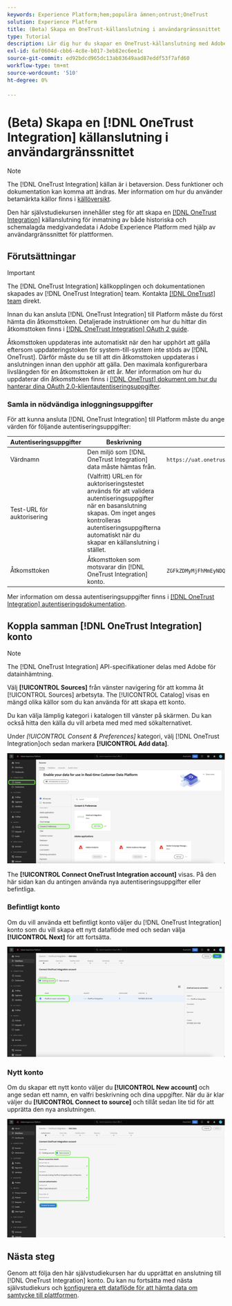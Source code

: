 ```yaml
---
keywords: Experience Platform;hem;populära ämnen;ontrust;OneTrust
solution: Experience Platform
title: (Beta) Skapa en OneTrust-källanslutning i användargränssnittet
type: Tutorial
description: Lär dig hur du skapar en OneTrust-källanslutning med Adobe Experience Platform-gränssnittet.
exl-id: 6af0604d-cbb6-4c8e-b017-3eb82ec6ee1c
source-git-commit: ed92bdcd965dc13ab83649aad87eddf53f7afd60
workflow-type: tm+mt
source-wordcount: '510'
ht-degree: 0%

---
```


# (Beta) Skapa en [!DNL OneTrust Integration] källanslutning i användargränssnittet

>[!NOTE]
>
>The [!DNL OneTrust Integration] källan är i betaversion. Dess funktioner och dokumentation kan komma att ändras. Mer information om hur du använder betamärkta källor finns i [källöversikt](../../../../home.md#terms-and-conditions).

Den här självstudiekursen innehåller steg för att skapa en [[!DNL OneTrust Integration]](https://my.onetrust.com/s/contactsupport?language=en_US) källanslutning för inmatning av både historiska och schemalagda medgivandedata i Adobe Experience Platform med hjälp av användargränssnittet för plattformen.

## Förutsättningar

>[!IMPORTANT]
>
>The [!DNL OneTrust Integration] källkopplingen och dokumentationen skapades av [!DNL OneTrust Integration] team. Kontakta [[!DNL OneTrust] team](https://my.onetrust.com/s/contactsupport?language=en_US) direkt.

Innan du kan ansluta [!DNL OneTrust Integration] till Platform måste du först hämta din åtkomsttoken. Detaljerade instruktioner om hur du hittar din åtkomsttoken finns i [[!DNL OneTrust Integration] OAuth 2 guide](https://developer.onetrust.com/docs/api-docs-v3/b3A6MjI4OTUyOTc-generate-access-token).

Åtkomsttoken uppdateras inte automatiskt när den har upphört att gälla eftersom uppdateringstoken för system-till-system inte stöds av [!DNL OneTrust]. Därför måste du se till att din åtkomsttoken uppdateras i anslutningen innan den upphör att gälla. Den maximala konfigurerbara livslängden för en åtkomsttoken är ett år. Mer information om hur du uppdaterar din åtkomsttoken finns i [[!DNL OneTrust] dokument om hur du hanterar dina OAuth 2.0-klientautentiseringsuppgifter](https://developer.onetrust.com/docs/documentation/ZG9jOjIyODk1MTUw-managing-o-auth-2-0-client-credentials).

### Samla in nödvändiga inloggningsuppgifter

För att kunna ansluta [!DNL OneTrust Integration] till Platform måste du ange värden för följande autentiseringsuppgifter:

| Autentiseringsuppgifter | Beskrivning | Exempel |
| --- | --- | --- |
| Värdnamn | Den miljö som [!DNL OneTrust Integration] data måste hämtas från. | `https://uat.onetrust.com/` |
| Test-URL för auktorisering | (Valfritt) URL:en för auktoriseringstestet används för att validera autentiseringsuppgifter när en basanslutning skapas. Om inget anges kontrolleras autentiseringsuppgifterna automatiskt när du skapar en källanslutning i stället. |  |
| Åtkomsttoken | Åtkomsttoken som motsvarar din [!DNL OneTrust Integration] konto. | `ZGFkZDMyMjFhMmEyNDQ2ZGFhNTdkZjNkZjFmM2IyOWE6QjlUSERVUTNjOFVsRmpEZTJ6Vk9oRnF3Sk8xNlNtcm4=` |

Mer information om dessa autentiseringsuppgifter finns i [[!DNL OneTrust Integration] autentiseringsdokumentation](https://developer.onetrust.com/docs/api-docs-v3/b3A6MjI4OTUyOTc-generate-access-token).

## Koppla samman [!DNL OneTrust Integration] konto

>[!NOTE]
>
>The [!DNL OneTrust Integration] API-specifikationer delas med Adobe för datainhämtning.

Välj **[!UICONTROL Sources]** från vänster navigering för att komma åt [!UICONTROL Sources] arbetsyta. The [!UICONTROL Catalog] visas en mängd olika källor som du kan använda för att skapa ett konto.

Du kan välja lämplig kategori i katalogen till vänster på skärmen. Du kan också hitta den källa du vill arbeta med med med sökalternativet.

Under *[!UICONTROL Consent & Preferences]* kategori, välj [!DNL OneTrust Integration]och sedan markera **[!UICONTROL Add data]**.

![katalog](../../../../images/tutorials/create/onetrust/catalog.png)

The **[!UICONTROL Connect OneTrust Integration account]** visas. På den här sidan kan du antingen använda nya autentiseringsuppgifter eller befintliga.

### Befintligt konto

Om du vill använda ett befintligt konto väljer du [!DNL OneTrust Integration] konto som du vill skapa ett nytt dataflöde med och sedan välja **[!UICONTROL Next]** för att fortsätta.

![befintlig](../../../../images/tutorials/create/onetrust/existing.png)

### Nytt konto

Om du skapar ett nytt konto väljer du **[!UICONTROL New account]** och ange sedan ett namn, en valfri beskrivning och dina uppgifter. När du är klar väljer du **[!UICONTROL Connect to source]** och tillåt sedan lite tid för att upprätta den nya anslutningen.

![new](../../../../images/tutorials/create/onetrust/new.png)

## Nästa steg

Genom att följa den här självstudiekursen har du upprättat en anslutning till [!DNL OneTrust Integration] konto. Du kan nu fortsätta med nästa självstudiekurs och [konfigurera ett dataflöde för att hämta data om samtycke till plattformen](../../dataflow/consent-and-preferences.md).
